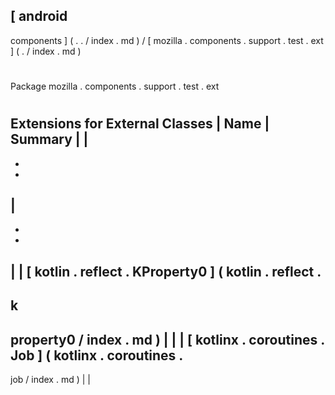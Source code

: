 [
android
-
components
]
(
.
.
/
index
.
md
)
/
[
mozilla
.
components
.
support
.
test
.
ext
]
(
.
/
index
.
md
)
#
#
Package
mozilla
.
components
.
support
.
test
.
ext
#
#
#
Extensions
for
External
Classes
|
Name
|
Summary
|
|
-
-
-
|
-
-
-
|
|
[
kotlin
.
reflect
.
KProperty0
]
(
kotlin
.
reflect
.
-
k
-
property0
/
index
.
md
)
|
|
|
[
kotlinx
.
coroutines
.
Job
]
(
kotlinx
.
coroutines
.
-
job
/
index
.
md
)
|
|

